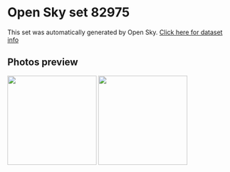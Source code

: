 # Open Sky set 82975
This set was automatically generated by Open Sky.
[Click here for dataset info](https://github.com/awesomelewis2007/opensky/blob/master/dataset/82975/info.json)
## Photos preview
<img src="https://raw.githubusercontent.com/awesomelewis2007/opensky/master/dataset/82975/photos.gif" width="200px"/>
<img src="https://raw.githubusercontent.com/awesomelewis2007/opensky/master/dataset/82975/photos_bw.gif" width="200px"/>
